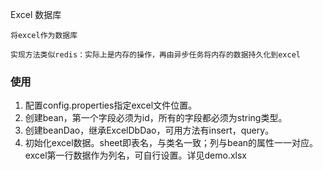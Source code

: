 Excel 数据库
```
将excel作为数据库

实现方法类似redis：实际上是内存的操作，再由异步任务将内存的数据持久化到excel
```

### 使用
1. 配置config.properties指定excel文件位置。
2. 创建bean，第一个字段必须为id，所有的字段都必须为string类型。
3. 创建beanDao，继承ExcelDbDao，可用方法有insert，query。
4. 初始化excel数据。sheet即表名，与类名一致；列与bean的属性一一对应。excel第一行数据作为列名，可自行设置。详见demo.xlsx